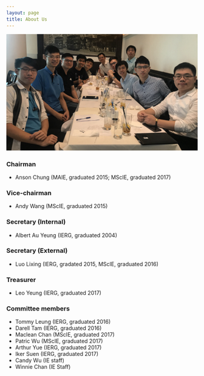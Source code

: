 ```yaml
---
layout: page
title: About Us
---
```


![IEAA Exco Members](/assets/img/pic_2018_exco.jpg)

### Chairman
- Anson Chung (MAIE, graduated 2015; MScIE, graduated 2017)

### Vice-chairman
- Andy Wang (MScIE, graduated 2015)

### Secretary (Internal)
- Albert Au Yeung (IERG, graduated 2004)

### Secretary (External)
- Luo Lixing (IERG, gradated 2015, MScIE, graduated 2016)

### Treasurer
- Leo Yeung (IERG, graduated 2017)

### Committee members
- Tommy Leung (IERG, graduated 2016)<br/>
- Darell Tam (IERG, graduated 2016)<br/>
- Maclean Chan (MScIE, graduated 2017)<br/>
- Patric Wu (MScIE, graduated 2017)<br/>
- Arthur Yue (IERG, graduated 2017)<br/>
- Iker Suen (IERG, graduated 2017)<br/>
- Candy Wu (IE staff)<br/>
- Winnie Chan (IE Staff)<br/>
